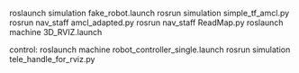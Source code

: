 roslaunch simulation fake_robot.launch
rosrun simulation simple_tf_amcl.py
rosrun nav_staff amcl_adapted.py
rosrun nav_staff ReadMap.py
roslaunch machine 3D_RVIZ.launch

control:
roslaunch machine robot_controller_single.launch
rosrun simulation tele_handle_for_rviz.py

